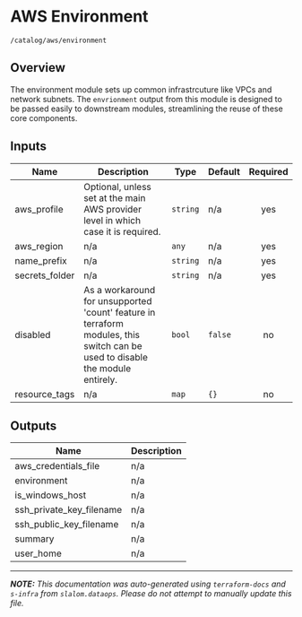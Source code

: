 
# AWS Environment

`/catalog/aws/environment`

## Overview


The environment module sets up common infrastrcuture like VPCs and network subnets. The `envrionment` output
from this module is designed to be passed easily to downstream modules, streamlining the reuse of these core components.

## Inputs

| Name | Description | Type | Default | Required |
|------|-------------|------|---------|:-----:|
| aws\_profile | Optional, unless set at the main AWS provider level in which case it is required. | `string` | n/a | yes |
| aws\_region | n/a | `any` | n/a | yes |
| name\_prefix | n/a | `string` | n/a | yes |
| secrets\_folder | n/a | `string` | n/a | yes |
| disabled | As a workaround for unsupported 'count' feature in terraform modules, this switch can be used to disable the module entirely. | `bool` | `false` | no |
| resource\_tags | n/a | `map` | `{}` | no |

## Outputs

| Name | Description |
|------|-------------|
| aws\_credentials\_file | n/a |
| environment | n/a |
| is\_windows\_host | n/a |
| ssh\_private\_key\_filename | n/a |
| ssh\_public\_key\_filename | n/a |
| summary | n/a |
| user\_home | n/a |

---------------------

_**NOTE:** This documentation was auto-generated using
`terraform-docs` and `s-infra` from `slalom.dataops`.
Please do not attempt to manually update this file._
